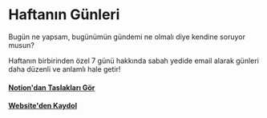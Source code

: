 # Haftanın Günleri
Bugün ne yapsam, bugünümün gündemi ne olmalı diye kendine soruyor musun? 

Haftanın birbirinden özel 7 günü hakkında sabah yedide email alarak günleri daha düzenli ve anlamlı hale getir!

#### [Notion'dan Taslakları Gör](https://farukcan.notion.site/Zaman-Anlamlar-5f588faa084e44ef83533849f8b439e4)
#### [Website'den Kaydol](https://days.puhulab.com/)
